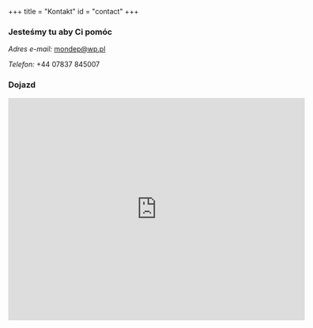 +++
title = "Kontakt"
id = "contact"
+++

### Jesteśmy tu aby Ci pomóc

*Adres e-mail:* [mondep@wp.pl](mailto:mondep@wp.pl)

*Telefon:* +44 07837 845007

### Dojazd

<iframe src="https://www.google.com/maps/embed?pb=!1m14!1m8!1m3!1d9424.850777942613!2d-2.2204163!3d53.8034989!3m2!1i1024!2i768!4f13.1!3m3!1m2!1s0x487b96cd4ca19379%3A0x3843b52c2b75e8ff!2sSir%20John%20Thursby%20Community%20College!5e0!3m2!1spl!2suk!4v1726247506278!5m2!1spl!2suk" width="600" height="450" style="border:0;" allowfullscreen="" loading="lazy" referrerpolicy="no-referrer-when-downgrade"></iframe>
